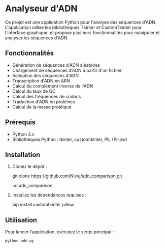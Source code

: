 # Analyseur d'ADN

Ce projet est une application Python pour l'analyse des séquences d'ADN. L'application utilise les bibliothèques Tkinter et CustomTkinter pour l'interface graphique, et propose plusieurs fonctionnalités pour manipuler et analyser les séquences d'ADN.

## Fonctionnalités

- Génération de séquences d'ADN aléatoires
- Chargement de séquences d'ADN à partir d'un fichier
- Validation des séquences d'ADN
- Transcription d'ADN en ARN
- Calcul du complément inverse de l'ADN
- Calcul du taux de GC
- Calcul des fréquences de codons
- Traduction d'ADN en protéines
- Calcul de la masse protéique

## Prérequis

- Python 3.x
- Bibliothèques Python : tkinter, customtkinter, PIL (Pillow)

## Installation

1. Clonez le dépôt :

    git clone https://github.com/Nivvj/adn_comparison.git
    
    cd adn_comparison

2. Installez les dépendances requises :

    pip install customtkinter pillow

## Utilisation

Pour lancer l'application, exécutez le script principal :

    python adn.py
